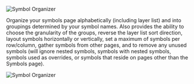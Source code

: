 ![Symbol Organizer](https://raw.githubusercontent.com/sonburn/symbol-organizer/master/logo.png)

Organize your symbols page alphabetically (including layer list) and into groupings determined by your symbol names. Also provides the ability to choose the granularity of the groups, reverse the layer list sort direction, layout symbols horizontally or vertically, set a maximum of symbols per row/column, gather symbols from other pages, and to remove any unused symbols (will ignore nested symbols, symbols with nested symbols, symbols used as overrides, or symbols that reside on pages other than the Symbols page).

![Symbol Organizer](https://raw.githubusercontent.com/sonburn/symbol-organizer/master/Screenshots/Symbol%20Organizer.png)
